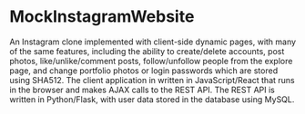 # MockInstagramWebsite

An Instagram clone implemented with client-side dynamic pages, with many of the same features, including the ability to create/delete accounts, post photos, like/unlike/comment posts, follow/unfollow people from the explore page, and change portfolio photos or login passwords which are stored using SHA512.
The client application in written in JavaScript/React that runs in the browser and makes AJAX calls to the REST API. The REST API is written in Python/Flask, with user data stored in the database using MySQL.
